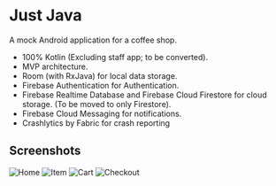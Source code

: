 # Just Java
A mock Android application for a coffee shop. 

* 100% Kotlin (Excluding staff app; to be converted).
* MVP architecture.
* Room (with RxJava) for local data storage.
* Firebase Authentication for Authentication.
* Firebase Realtime Database and Firebase Cloud Firestore for cloud storage. (To be moved to only Firestore).
* Firebase Cloud Messaging for notifications. 
* Crashlytics by Fabric for crash reporting

## Screenshots

![Home](/images/home.png)
![Item](/images/item.png)
![Cart](/images/cart.png)
![Checkout](/images/checkout.png)
